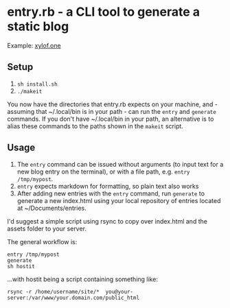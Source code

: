 # entry.rb - a CLI tool to generate a static blog

Example: [xylof.one](http://xylof.one)

## Setup

1. `sh install.sh`
2. `./makeit`

You now have the directories that entry.rb expects on your machine, and - assuming that ~/.local/bin is in your path - can run the `entry` and `generate` commands. If you don't have ~/.local/bin in your path, an alternative is to alias these commands to the paths shown in the `makeit` script.

## Usage

1. The `entry` command can be issued without arguments (to input text for a new blog entry on the terminal), or with a file path, e.g. `entry /tmp/mypost`. 
2. `entry` expects markdown for formatting, so plain text also works
3. After adding new entries with the `entry` command, run `generate` to generate a new index.html using your local repository of entries located at ~/Documents/entries.

I'd suggest a simple script using rsync to copy over index.html and the assets folder to your server.

The general workflow is:

```
entry /tmp/mypost
generate
sh hostit
```

...with hostit being a script containing something like:

`rsync -r /home/username/site/*  you@your-server:/var/www/your.domain.com/public_html`


